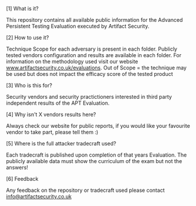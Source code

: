 [1] What is it?

This repository contains all available public information for the Advanced Persistent Testing Evaluation executed by Artifact Security.

[2] How to use it?

Technique Scope for each adversary is present in each folder. Publicly tested vendors configuration and results are available in each folder. 
For information on the methodology used visit our website www.artifactsecurity.co.uk/evaluations.
Out of Scope = the technique may be used but does not impact the efficacy score of the tested product

[3] Who is this for?

Security vendors and security practictioners interested in third party independent results of the APT Evaluation.

[4] Why isn't X vendors results here? 

Always check our website for public reports, if you would like your favourite vendor to take part, please tell them :)

[5] Where is the full attacker tradecraft used?

Each tradecraft is published upon completion of that years Evaluation. The publicly available data must show the curriculum of the exam but not the answers!

[6] Feedback

Any feedback on the repository or tradecraft used please contact info@artifactsecurity.co.uk
